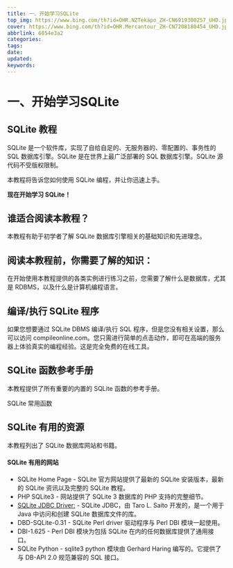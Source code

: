 ```yaml
---
title: 一、开始学习SQLite
top_img: https://www.bing.com/th?id=OHR.NZTekapo_ZH-CN6919300257_UHD.jpg
cover: https://www.bing.com/th?id=OHR.Mercantour_ZH-CN7208180454_UHD.jpg
abbrlink: 6854e3a2
categories:
tags:
date:
updated:
keywords:
---
```

# 一、开始学习SQLite

## SQLite 教程

SQLite 是一个软件库，实现了自给自足的、无服务器的、零配置的、事务性的 SQL 数据库引擎。SQLite 是在世界上最广泛部署的 SQL 数据库引擎。SQLite 源代码不受版权限制。

本教程将告诉您如何使用 SQLite 编程，并让你迅速上手。

**现在开始学习 SQLite！**

## 谁适合阅读本教程？

本教程有助于初学者了解 SQLite 数据库引擎相关的基础知识和先进理念。

## 阅读本教程前，你需要了解的知识：

在开始使用本教程提供的各类实例进行练习之前，您需要了解什么是数据库，尤其是 RDBMS，以及什么是计算机编程语言。

## 编译/执行 SQLite 程序

如果您想要通过 SQLite DBMS 编译/执行 SQL 程序，但是您没有相关设置，那么可以访问 compileonline.com。您只需进行简单的点击动作，即可在高端的服务器上体验真实的编程经验。这是完全免费的在线工具。

## SQLite 函数参考手册

本教程提供了所有重要的内置的 SQLite 函数的参考手册。

SQLite 常用函数

## SQLite 有用的资源

本教程列出了 SQLite 数据库网站和书籍。

#### SQLite 有用的网站

- SQLite Home Page - SQLite 官方网站提供了最新的 SQLite 安装版本，最新的 SQLite 资讯以及完整的 SQLite 教程。
- PHP SQLite3 - 网站提供了 SQLite 3 数据库的 PHP 支持的完整细节。
- [SQLite JDBC Driver:](https://bitbucket.org/xerial/sqlite-jdbc) - SQLite JDBC，由 Taro L. Saito 开发的，是一个用于 Java 中访问和创建 SQLite 数据库文件的库。
- DBD-SQLite-0.31 - SQLite Perl driver 驱动程序与 Perl DBI 模块一起使用。
- DBI-1.625 - Perl DBI 模块为包括 SQLite 在内的任何数据库提供了通用接口。
- SQLite Python - sqlite3 python 模块由 Gerhard Haring 编写的。它提供了与 DB-API 2.0 规范兼容的 SQL 接口。